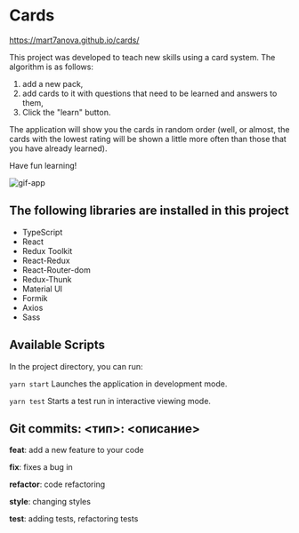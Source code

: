 # Cards

https://mart7anova.github.io/cards/

This project was developed to teach new skills using a card system. The algorithm is as follows: 
1. add a new pack,
2. add cards to it with questions that need to be learned and answers to them,
3. Click the "learn" button.

The application will show you the cards in random order (well, or almost, the cards with the lowest rating will be shown a little more often than those that you have already learned).

Have fun learning!

![gif-app](https://imgur.com/L8yWrek.gif)

## The following libraries are installed in this project

* TypeScript
* React
* Redux Toolkit
* React-Redux
* React-Router-dom
* Redux-Thunk
* Material UI
* Formik
* Axios
* Sass

## Available Scripts
In the project directory, you can run:

`yarn start`
Launches the application in development mode.

`yarn test`
Starts a test run in interactive viewing mode.

## Git commits: <тип>: <описание>

**feat**: add a new feature to your code

**fix**: fixes a bug in

**refactor**: code refactoring

**style**: changing styles

**test**: adding tests, refactoring tests
